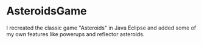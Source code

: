 # AsteroidsGame
I recreated the classic game "Asteroids" in Java Eclipse and added some of my own features like powerups and reflector asteroids.
